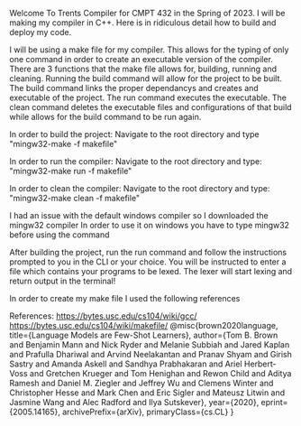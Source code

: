 Welcome To Trents Compiler for CMPT 432 in the Spring of 2023. I will be making my compiler in C++. Here is in ridiculous detail how to build and deploy my code.

I will be using a make file for my compiler. This allows for the typing of only one command in order to create an executable version of the compiler.
There are 3 functions that the make file allows for, building, running and cleaning. Running the build command will allow for the project to be built.
The build command links the proper dependancys and creates and executable of the project. The run command executes the executable. 
The clean command deletes the executable files and configurations of that build while allows for the build command to be run again.

In order to build the project:
    Navigate to the root directory and type
    "mingw32-make -f makefile"

In order to run the compiler:
    Navigate to the root directory and type:
    "mingw32-make run -f makefile"

In order to clean the compiler:
    Navigate to the root directory and type:
        "mingw32-make clean -f makefile"

I had an issue with the default windows compiler so I downloaded the mingw32 compiler 
In order to use it on windows you have to type mingw32 before using the command 

After building the project, run the run command and follow the instructions prompted to you in the CLI or your choice. You will be instructed to enter a file which contains your programs to be lexed. The lexer will start lexing and return output in the terminal!

In order to create my make file I used the following references

References:
https://bytes.usc.edu/cs104/wiki/gcc/
https://bytes.usc.edu/cs104/wiki/makefile/
@misc{brown2020language,
    title={Language Models are Few-Shot Learners},
    author={Tom B. Brown and Benjamin Mann and Nick Ryder and Melanie Subbiah and Jared Kaplan and Prafulla Dhariwal and Arvind Neelakantan and Pranav Shyam and Girish Sastry and Amanda Askell and Sandhya Prabhakaran and Ariel Herbert-Voss and Gretchen Krueger and Tom Henighan and Rewon Child and Aditya Ramesh and Daniel M. Ziegler and Jeffrey Wu and Clemens Winter and Christopher Hesse and Mark Chen and Eric Sigler and Mateusz Litwin and Jasmine Wang and Alec Radford and Ilya Sutskever},
    year={2020},
    eprint={2005.14165},
    archivePrefix={arXiv},
    primaryClass={cs.CL}
}


